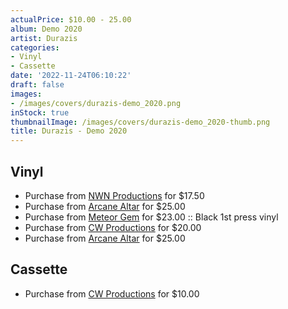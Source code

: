 ```yaml
---
actualPrice: $10.00 - 25.00
album: Demo 2020
artist: Durazis
categories:
- Vinyl
- Cassette
date: '2022-11-24T06:10:22'
draft: false
images:
- /images/covers/durazis-demo_2020.png
inStock: true
thumbnailImage: /images/covers/durazis-demo_2020-thumb.png
title: Durazis - Demo 2020
---
```


## Vinyl
* Purchase from [NWN Productions](http://shop.nwnprod.com/index.php?route=product/product&path=75&product_id=18071&sort=pd.name&order=ASC) for $17.50
* Purchase from [Arcane Altar](https://arcanealtar.bigcartel.com/product/durazis-demo-2020-12-lp) for $25.00
* Purchase from [Meteor Gem](https://meteor-gem.com/products/durazis-demo-2020-lp) for $23.00 :: Black 1st press vinyl
* Purchase from [CW Productions](https://shop.cwproductions.net/products/durazis-demo-2020-lp) for $20.00
* Purchase from [Arcane Altar](https://arcanealtar.bigcartel.com/product/durazis-demo-2020-12-lp) for $25.00
## Cassette
* Purchase from [CW Productions](https://shop.cwproductions.net/products/durazis-demo-2020) for $10.00
